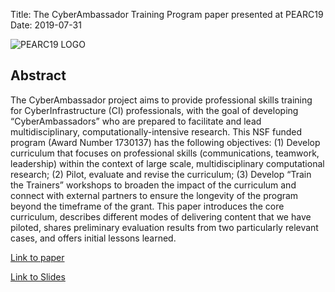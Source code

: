 Title: The CyberAmbassador Training Program paper presented at PEARC19
Date: 2019-07-31

![PEARC19 LOGO](//6lli539m39y3hpkelqsm3c2fg-wpengine.netdna-ssl.com/wp-content/uploads/2018/12/PEARC19-with-dates.png)

## Abstract
The CyberAmbassador project aims to provide professional skills training for CyberInfrastructure (CI) professionals, with the goal of developing “CyberAmbassadors” who are prepared to facilitate and lead multidisciplinary, computationally-intensive research. This NSF funded program (Award Number 1730137) has the following objectives: (1) Develop curriculum that focuses on professional skills (communications, teamwork, leadership) within the context of large scale, multidisciplinary computational research; (2) Pilot, evaluate and revise the curriculum; (3) Develop “Train the Trainers” workshops to broaden the impact of the curriculum and connect with external partners to ensure the longevity of the program beyond the timeframe of the grant. This paper introduces the core curriculum, describes different modes of delivering content that we have piloted, shares preliminary evaluation results from two particularly relevant cases, and offers initial lessons learned.

[Link to paper](https://dl.acm.org/doi/abs/10.1145/3332186.3332218)

[Link to Slides](https://docs.google.com/presentation/d/1ySJop4G-qylLOzARPcMdQctvKmbkQ--hw49-cLyudBQ/edit#slide=id.g5e071402b5_2_107)
